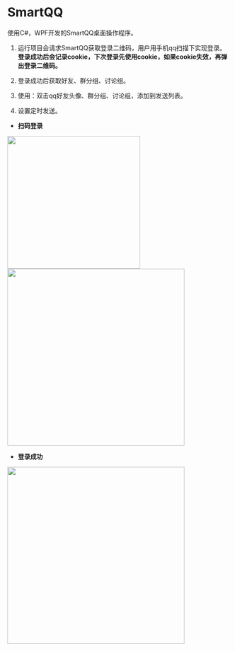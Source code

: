 # SmartQQ
  使用C#，WPF开发的SmartQQ桌面操作程序。

1. 运行项目会请求SmartQQ获取登录二维码，用户用手机qq扫描下实现登录。  
**登录成功后会记录cookie，下次登录先使用cookie，如果cookie失效，再弹出登录二维码。**

2. 登录成功后获取好友、群分组、讨论组。

3. 使用：双击qq好友头像、群分组、讨论组，添加到发送列表。

4. 设置定时发送。

- **扫码登录**  
<div >
<img src="https://github.com/xjt927/SmartQQ/blob/master/%E8%AF%B4%E6%98%8E%E5%9B%BE%E7%89%87/TIM%E6%88%AA%E5%9B%BE20180320174033.jpg" height="300">
<img src="https://github.com/xjt927/SmartQQ/blob/master/%E8%AF%B4%E6%98%8E%E5%9B%BE%E7%89%87/%E5%BE%AE%E4%BF%A1%E5%9B%BE%E7%89%87_20180320174303.jpg" height="400">
</div>  

-  **登录成功**  
<img src="https://github.com/xjt927/SmartQQ/blob/master/%E8%AF%B4%E6%98%8E%E5%9B%BE%E7%89%87/%E5%BE%AE%E4%BF%A1%E5%9B%BE%E7%89%87_20180320175816.png" height="400"> 
